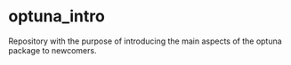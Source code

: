 # optuna_intro
Repository with the purpose of introducing the main aspects of the optuna package to newcomers. 
